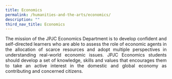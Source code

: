 ```yaml
---
title: Economics
permalink: /humanities-and-the-arts/economics/
description: ""
third_nav_title: Economics
---
```


<p align=justify>
The mission of the JPJC Economics Department is to develop confident and self-directed learners who are able to assess the role of economic agents in the allocation of scarce resources and adopt multiple perspectives in understanding real-world economic issues. JPJC Economics students should develop a set of knowledge, skills and values that encourages them to take an active interest in the domestic and global economy as contributing and concerned citizens.
</p>
